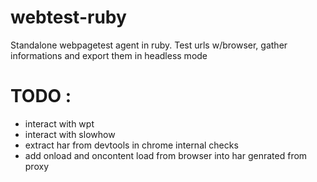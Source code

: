 webtest-ruby
============

Standalone webpagetest agent in ruby. Test urls w/browser, gather informations and export them in headless mode


TODO :
============
 
- interact with wpt
- interact with slowhow
- extract har from devtools in chrome internal checks
- add onload and oncontent load from browser into har genrated from proxy
